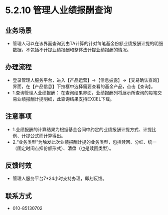 # 5.2.10 管理人业绩报酬查询
## <i class="hicon lb1"></i>业务场景
- 管理人可以在该界面查询到由TA计算的针对每笔基金份额业绩报酬计提的明细数据，不包括不计提业绩报酬和整体法计提业绩报酬的情况。

## <i class="hicon lb2"></i>办理流程
- 登录管理人服务平台，进入【产品运营】->【信息披露】->【交易确认查询】界面，在【产品信息】下拉框中选择需要查看的基金产品，点击【查询】。
- 1.查询管理人业绩报酬： 在查询结果界面，业绩报酬列将展示所查询的每笔交易业绩报酬计提明细，此查询结果支持EXCEL下载。

## <i class="hicon lb3"></i>注意事项
- 1.业绩报酬的计算结果为根据基金合同中约定的业绩报酬计提方式、计提比例、计提公式而计算得出。
- 2.“业务类型”为触发此次业绩报酬计提的业务类型，包括赎回、分红、统一（固定时间点扣份额形式）、清盘（也是赎回类型）。

## <i class="hicon lb4"></i>反馈时效
- 管理人服务平台7*24小时支持办理，即刻反馈。

## <i class="hicon lb5"></i>联系方式
- 010-85130702
